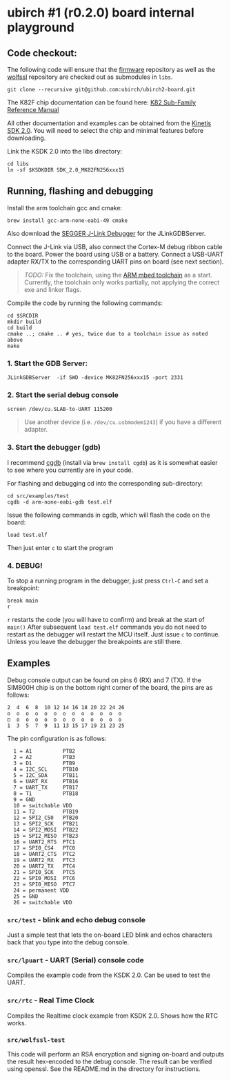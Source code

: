 # ubirch #1 (r0.2.0) board internal playground

## Code checkout:

The following code will ensure that the [firmware](https://github.com/ubirch/firmware) repository as well as the [wolfssl](https://github.com/ubirch/wolfssl)
repository are checked out as submodules in ```libs```.
```
git clone --recursive git@github.com:ubirch/ubirch2-board.git
```


The K82F chip documentation can be found here:
[K82 Sub-Family Reference Manual](http://cache.nxp.com/files/32bit/doc/ref_manual/K82P121M150SF5RM.pdf)

All other documentation and examples can be obtained from the [Kinetis SDK 2.0](http://kex.freescale.com/en/).
You will need to select the chip and minimal features before downloading.

Link the KSDK 2.0 into the libs directory:

```
cd libs
ln -sf $KSDKDIR SDK_2.0_MK82FN256xxx15
```

## Running, flashing and debugging

Install the arm toolchain gcc and cmake:
```
brew install gcc-arm-none-eabi-49 cmake
```

Also download the [SEGGER J-Link Debugger](https://www.segger.com/jlink-software.html) for the JLinkGDBServer.

Connect the J-Link via USB, also connect the Cortex-M debug ribbon cable to the board.
Power the board using USB or a battery. Connect a USB-UART adapter RX/TX to the corresponding UART pins on board (see next section).

> *TODO:* Fix the toolchain, using the
> [ARM mbed toolchain](https://github.com/ARMmbed/target-mbed-gcc/blob/master/CMake/toolchain.cmake) as a start.
> Currently, the toolchain only works partially, not applying the correct exe and linker flags.

Compile the code by running the following commands:

```
cd $SRCDIR
mkdir build
cd build
cmake ..; cmake .. # yes, twice due to a toolchain issue as noted above
make
```

### 1. Start the GDB Server:

```
JLinkGDBServer  -if SWD -device MK82FN256xxx15 -port 2331
```

### 2. Start the serial debug console

```
screen /dev/cu.SLAB-to-UART 115200
```

> Use another device (i.e. ```/dev/cu.usbmodem1243```) if you have a different adapter.

### 3. Start the debugger (gdb)

I recommend [cgdb](https://cgdb.github.io/) (install via ```brew install cgdb```) as it is somewhat easier to see where you currently are in your code.

For flashing and debugging cd into the corresponding sub-directory:
```
cd src/examples/test
cgdb -d arm-none-eabi-gdb test.elf
```

Issue the following commands in cgdb, which will flash the code on the board:

```
load test.elf
```

Then just enter ```c``` to start the program

### 4. DEBUG!

To stop a running program in the debugger, just press ```Ctrl-C``` and set a breakpoint:

```
break main
r
```

```r``` restarts the code (you will have to confirm) and break at the start of ```main()```
After subsequent ```load test.elf``` commands you do not need to restart as the debugger will
restart the MCU itself. Just issue ```c``` to continue. Unless you leave the debugger the breakpoints
are still there.



## Examples

Debug console output can be found on pins 6 (RX) and 7 (TX). If the SIM800H chip is on the bottom right
corner of the board, the pins are as follows:

```
2  4  6  8  10 12 14 16 18 20 22 24 26
o  o  o  o  o  o  o  o  o  o  o  o  o
⚀  o  o  o  o  o  o  o  o  o  o  o  o
1  3  5  7  9  11 13 15 17 19 21 23 25
```

The pin configuration is as follows:

```
  1 = A1          PTB2
  2 = A2          PTB3
  3 = D1          PTB9
  4 = I2C_SCL     PTB10
  5 = I2C_SDA     PTB11
  6 = UART_RX     PTB16
  7 = UART_TX     PTB17
  8 = T1          PTB18
  9 = GND
  10 = switchable VDD
  11 = T2         PTB19
  12 = SPI2_CS0   PTB20
  13 = SPI2_SCK   PTB21
  14 = SPI2_MOSI  PTB22
  15 = SPI2_MISO  PTB23
  16 = UART2_RTS  PTC1
  17 = SPI0_CS4   PTC0
  18 = UART2_CTS  PTC2
  19 = UART2_RX   PTC3
  20 = UART2_TX   PTC4
  21 = SPI0_SCK   PTC5
  22 = SPI0_MOSI  PTC6
  23 = SPI0_MISO  PTC7
  24 = permanent VDD
  25 = GND
  26 = switchable VDD
```

### ```src/test``` - blink and echo debug console

Just a simple test that lets the on-board LED blink and echos characters back that you
type into the debug console.

### ```src/lpuart``` - UART (Serial) console code

Compiles the example code from the KSDK 2.0. Can be used to test the UART.

### ```src/rtc``` - Real Time Clock

Compiles the Realtime clock example from KSDK 2.0. Shows how the RTC works.

### ```src/wolfssl-test```

This code will perform an RSA encryption and signing on-board and outputs the
result hex-encoded to the debug console. The result can be verified using openssl.
See the README.md in the directory for instructions.


